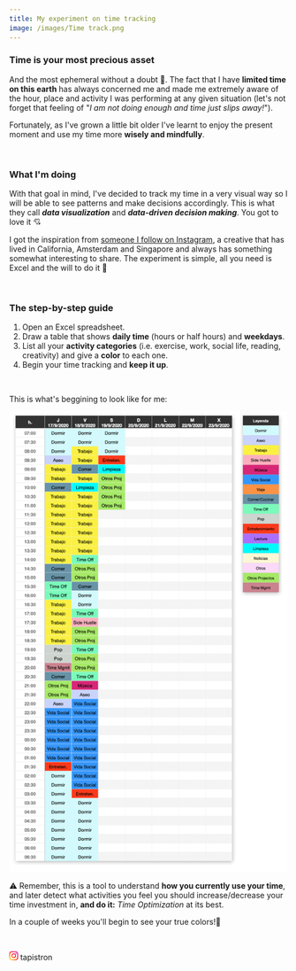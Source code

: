 ```yaml
---
title: My experiment on time tracking
image: /images/Time track.png
---
```


### Time is your most precious asset

And the most ephemeral without a doubt 🦋.
The fact that I have **limited time on this earth** has always concerned me and made me extremely aware of the hour, place and activity I was performing at any given situation (let's not forget that feeling of "_I am not doing enough and time just slips away!_").

Fortunately, as I've grown a little bit older I've learnt to enjoy the present moment and use my time more **wisely and mindfully**. 

<p>&nbsp;<p>
 
### What I'm doing

With that goal in mind, I've decided to track my time in a very visual way so I will be able to see patterns and make decisions accordingly. This is what they call **_data visualization_** and **_data-driven decision making_**. You got to love it 💘 

I got the inspiration from [someone I follow on Instagram](https://www.instagram.com/shifrasamuel/), a creative that has lived in California, Amsterdam and Singapore and always has something somewhat interesting to share. The experiment is simple, all you need is Excel and the will to do it 🚀 

<p>&nbsp;<p>
 
### The step-by-step guide
  
  1. Open an Excel spreadsheet.
  2. Draw a table that shows **daily time** (hours or half hours) and **weekdays**.
  3. List all your **activity categories** (i.e. exercise, work, social life, reading, creativity) and give a **color** to each one.
  4. Begin your time tracking and **keep it up**.
  
  <p>&nbsp;<p>
  
  This is what's beggining to look like for me:
  
<img src="images/Time%20track.png" width=650>
 
 
⚠️ Remember, this is a tool to understand **how you currently use your time**, and later detect what activities you feel you should increase/decrease your time investment in, **and do it:** _Time Optimization_ at its best.

In a couple of weeks you'll begin to see your true colors!👋

<p>&nbsp;<p> 
 
[<img src="images/instagramlogo.png" width=16>](https://www.instagram.com/tapistron/) tapistron
